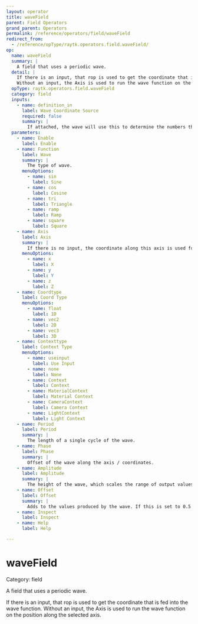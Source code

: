 ```yaml
---
layout: operator
title: waveField
parent: Field Operators
grand_parent: Operators
permalink: /reference/operators/field/waveField
redirect_from:
  - /reference/opType/raytk.operators.field.waveField/
op:
  name: waveField
  summary: |
    A field that uses a periodic wave.
  detail: |
    If there is an input, that rop is used to get the coordinate that is fed into the wave function.
    Without an input, the Axis is used to run the wave function on the position along the selected axis.
  opType: raytk.operators.field.waveField
  category: field
  inputs:
    - name: definition_in
      label: Wave Coordinate Source
      required: false
      summary: |
        If attached, the wave will use this to determine the numbers that it passes to the wave function (instead of using the position along the chosen `Axis`).
  parameters:
    - name: Enable
      label: Enable
    - name: Function
      label: Wave
      summary: |
        The type of wave.
      menuOptions:
        - name: sin
          label: Sine
        - name: cos
          label: Cosine
        - name: tri
          label: Triangle
        - name: ramp
          label: Ramp
        - name: square
          label: Square
    - name: Axis
      label: Axis
      summary: |
        If there is no input, the coordinate along this axis is used for the wave function phase.
      menuOptions:
        - name: x
          label: X
        - name: y
          label: Y
        - name: z
          label: Z
    - name: Coordtype
      label: Coord Type
      menuOptions:
        - name: float
          label: 1D
        - name: vec2
          label: 2D
        - name: vec3
          label: 3D
    - name: Contexttype
      label: Context Type
      menuOptions:
        - name: useinput
          label: Use Input
        - name: none
          label: None
        - name: Context
          label: Context
        - name: MaterialContext
          label: Material Context
        - name: CameraContext
          label: Camera Context
        - name: LightContext
          label: Light Context
    - name: Period
      label: Period
      summary: |
        The length of a single cycle of the wave.
    - name: Phase
      label: Phase
      summary: |
        Offset of the wave along the axis / coordinates.
    - name: Amplitude
      label: Amplitude
      summary: |
        The height of the wave, which scales the range of output values. If this is set to 3 (and `Offset` is 0), a ramp wave will produce values from 0 to 3.
    - name: Offset
      label: Offset
      summary: |
        Adds to the values produced by the wave. If this is set to 0.5 (and `Amplitude` is set to 1), a ramp wave will produce values from 0.5 to 1.5.
    - name: Inspect
      label: Inspect
    - name: Help
      label: Help

---
```


# waveField

Category: field



A field that uses a periodic wave.

If there is an input, that rop is used to get the coordinate that is fed into the wave function.
Without an input, the Axis is used to run the wave function on the position along the selected axis.